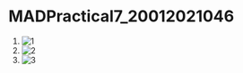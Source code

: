 # MADPractical7_20012021046
1. ![1](https://user-images.githubusercontent.com/98577250/193456176-06e7ea70-9d87-423c-8010-612bf855c569.jpeg)
2. ![2](https://user-images.githubusercontent.com/98577250/193456644-8ac759cc-38d8-4a6f-8603-d49e0a8802f3.jpeg)
3. ![3](https://user-images.githubusercontent.com/98577250/193456794-6acd26d2-49fc-4ac8-a762-8d876ca53a81.jpeg)
